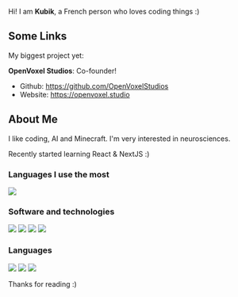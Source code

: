 Hi! I am <strong>Kubik</strong>, a French person who loves coding things :)

## Some Links
My biggest project yet:

**OpenVoxel Studios**: Co-founder!
- Github: https://github.com/OpenVoxelStudios
- Website: https://openvoxel.studio

## About Me
I like coding, AI and Minecraft. I'm very interested in neurosciences.

Recently started learning React & NextJS :)


### Languages I use the most
<img src="https://github-readme-stats.vercel.app/api/top-langs/?username=kodeurkubik&theme=midnight-purple">


### Software and technologies
<div>
  <img src="https://img.shields.io/badge/Visual%20Studio%20Code-0078d7.svg?style=for-the-badge&logo=visual-studio-code&logoColor=white">
  <img src="https://img.shields.io/badge/-Stackoverflow-FE7A16?style=for-the-badge&logo=stack-overflow&logoColor=white">
  <img src="https://img.shields.io/badge/github-%23121011.svg?style=for-the-badge&logo=github&logoColor=white">
  <img src="https://img.shields.io/badge/adobe-%23FF0000.svg?style=for-the-badge&logo=adobe&logoColor=white">
</div>

### Languages
<div>
  <img src="https://img.shields.io/badge/TypeScript-3178C6?style=flat&logo=typescript&logoColor=white">
  <img src="https://img.shields.io/badge/JavaScript-323330?style=flat&logo=javascript&logoColor=F7DF1E">
  <img src="https://img.shields.io/badge/Python-3776AB?style=flat&logo=python&logoColor=white">
</div>


Thanks for reading :)
